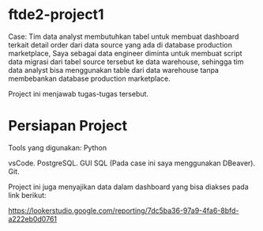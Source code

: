 # ftde2-project1

Case: 
Tim data analyst membutuhkan tabel untuk membuat dashboard terkait detail order dari data source yang ada di database production marketplace, Saya sebagai data engineer diminta untuk membuat script data migrasi dari tabel source tersebut ke data warehouse, sehingga tim data analyst bisa menggunakan table dari data warehouse tanpa membebankan database production marketplace.

Project ini menjawab tugas-tugas tersebut.

# Persiapan Project
Tools yang digunakan:
Python

vsCode.
PostgreSQL.
GUI SQL (Pada case ini saya menggunakan DBeaver).
Git.

Project ini juga menyajikan data dalam dashboard yang bisa diakses pada link berikut:

https://lookerstudio.google.com/reporting/7dc5ba36-97a9-4fa6-8bfd-a222eb0d0761
